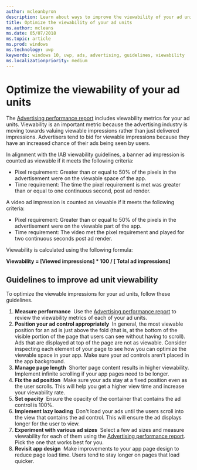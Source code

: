 ```yaml
---
author: mcleanbyron
description: Learn about ways to improve the viewability of your ad units.
title: Optimize the viewability of your ad units
ms.author: mcleans
ms.date: 05/07/2018
ms.topic: article
ms.prod: windows
ms.technology: uwp
keywords: windows 10, uwp, ads, advertising, guidelines, viewability
ms.localizationpriority: medium
---
```


# Optimize the viewability of your ad units

The [Advertising performance report](../publish/advertising-performance-report.md) includes viewability metrics for your ad units. Viewability is an important metric because the advertising industry is moving towards valuing viewable impressions rather than just delivered impressions. Advertisers tend to bid for viewable impressions because they have an increased chance of their ads being seen by users.  

In alignment with the IAB viewability guidelines, a banner ad impression is counted as viewable if it meets the following criteria:

* Pixel requirement: Greater than or equal to 50% of the pixels in the advertisement were on the viewable space of the app.
* Time requirement: The time the pixel requirement is met was greater than or equal to one continuous second, post ad render.

A video ad impression is counted as viewable if it meets the following criteria:

* Pixel requirement: Greater than or equal to 50% of the pixels in the advertisement were on the viewable part of the app.
* Time requirement: The video met the pixel requirement and played for two continuous seconds post ad render.

Viewability is calculated using the following formula:

**Viewability = [Viewed impressions] * 100 / [ Total ad impressions]**

## Guidelines to improve ad unit viewability

To optimize the viewable impressions for your ad units, follow these guidelines.

1. **Measure performance**&nbsp;&nbsp;Use the [Advertising performance report](../publish/advertising-performance-report.md) to review the viewability metrics of each of your ad units.
2.	**Position your ad control appropriately**&nbsp;&nbsp;In general, the most viewable position for an ad is just above the fold (that is, at the bottom of the visible portion of the page that users can see without having to scroll). Ads that are displayed at top of the page are not as viewable. Consider inspecting each element of your page to see how you can optimize the viewable space in your app. Make sure your ad controls aren't placed in the app background.
3.	**Manage page length**&nbsp;&nbsp;Shorter page content results in higher viewability. Implement infinite scrolling if your app pages need to be longer.
4.	**Fix the ad position**&nbsp;&nbsp;Make sure your ads stay at a fixed position even as the user scrolls. This will help you get a higher view time and increase your viewability rate.
5.	**Set opacity**&nbsp;&nbsp;Ensure the opacity of the container that contains the ad control is 100%.
6.	**Implement lazy loading**&nbsp;&nbsp;Don't load your ads until the users scroll into the view that contains the ad control. This will ensure the ad displays longer for the user to view.
7.	**Experiment with various ad sizes**&nbsp;&nbsp;Select a few ad sizes and measure viewability for each of them using the [Advertising performance report](../publish/advertising-performance-report.md). Pick the one that works best for you.
8.	**Revisit app design**&nbsp;&nbsp;Make improvements to your app page design to reduce page load time. Users tend to stay longer on pages that load quicker.
